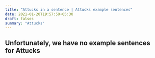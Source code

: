 ```yaml
---
title: "Attucks in a sentence | Attucks example sentences"
date: 2021-01-20T19:57:50+05:30
draft: falses
summary: "Attucks"
---
```

## Unfortunately, we have no example sentences for Attucks                 
